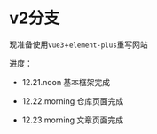 # v2分支

现准备使用`vue3`+`element-plus`重写网站

进度：

- 12.21.noon 基本框架完成

- 12.22.morning 仓库页面完成

- 12.23.morning 文章页面完成